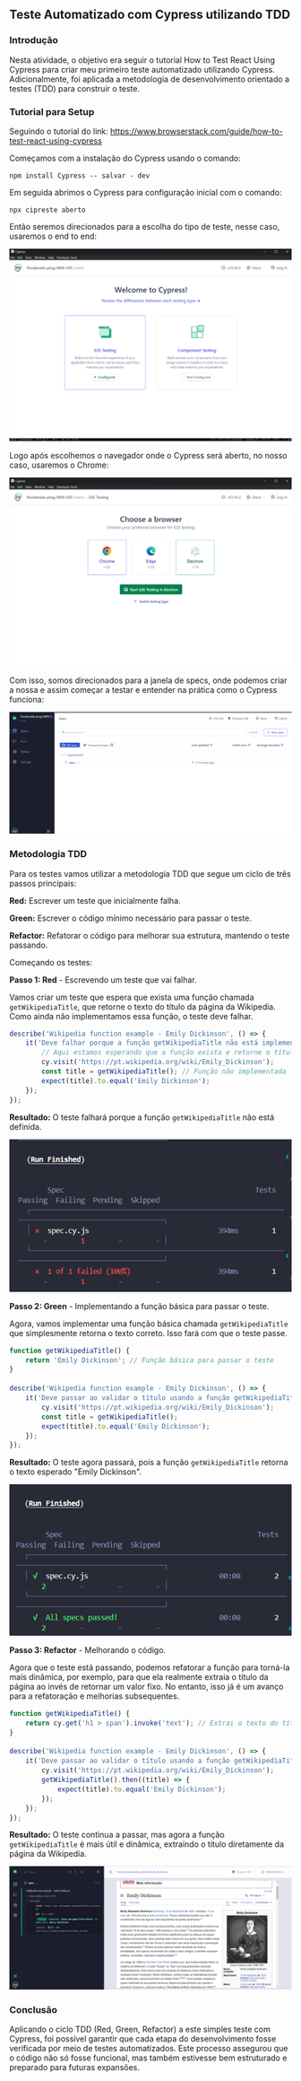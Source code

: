 ## Teste Automatizado com Cypress utilizando TDD

### Introdução
Nesta atividade, o objetivo era seguir o tutorial How to Test React Using Cypress para criar meu primeiro teste automatizado utilizando Cypress. Adicionalmente, foi aplicada a metodologia de desenvolvimento orientado a testes (TDD) para construir o teste.

### Tutorial para Setup

Seguindo o tutorial do link:
https://www.browserstack.com/guide/how-to-test-react-using-cypress

Começamos com a instalação do Cypress usando o comando:

```
npm install Cypress -- salvar - dev
```

Em seguida abrimos o Cypress para configuração inicial com o comando:
```
npx cipreste aberto
```
Então seremos direcionados para a escolha do tipo de teste, nesse caso, usaremos o end to end:

![alt text](imgs/e2e.png)

Logo após escolhemos o navegador onde o Cypress será aberto, no nosso caso, usaremos o Chrome:

![alt text](imgs/chrome.png)

Com isso, somos direcionados para a janela de specs, onde podemos criar a nossa e assim começar a testar e entender na prática como o Cypress funciona:

![alt text](imgs/spec.png)

### Metodologia TDD

Para os testes vamos utilizar a metodologia TDD que segue um ciclo de três passos principais:

**Red:** Escrever um teste que inicialmente falha.

**Green:** Escrever o código mínimo necessário para passar o teste.

**Refactor:** Refatorar o código para melhorar sua estrutura, mantendo o teste passando.

Começando os testes:

**Passo 1: Red** - Escrevendo um teste que vai falhar.

Vamos criar um teste que espera que exista uma função chamada ```getWikipediaTitle```, que retorne o texto do título da página da Wikipedia. Como ainda não implementamos essa função, o teste deve falhar.

```javascript
describe('Wikipedia function example - Emily Dickinson', () => {
    it('Deve falhar porque a função getWikipediaTitle não está implementada', () => {
        // Aqui estamos esperando que a função exista e retorne o título "Emily Dickinson"
        cy.visit('https://pt.wikipedia.org/wiki/Emily_Dickinson');
        const title = getWikipediaTitle(); // Função não implementada
        expect(title).to.equal('Emily Dickinson');
    });
});
```


**Resultado:** O teste falhará porque a função ```getWikipediaTitle``` não está definida.

![alt text](imgs/teste-fail.png)

**Passo 2: Green** - Implementando a função básica para passar o teste.

Agora, vamos implementar uma função básica chamada  ```getWikipediaTitle``` que simplesmente retorna o texto correto. Isso fará com que o teste passe.

```javascript
function getWikipediaTitle() {
    return 'Emily Dickinson'; // Função básica para passar o teste
}

describe('Wikipedia function example - Emily Dickinson', () => {
    it('Deve passar ao validar o título usando a função getWikipediaTitle', () => {
        cy.visit('https://pt.wikipedia.org/wiki/Emily_Dickinson');
        const title = getWikipediaTitle();
        expect(title).to.equal('Emily Dickinson');
    });
});
```


**Resultado:** O teste agora passará, pois a função ```getWikipediaTitle``` retorna o texto esperado "Emily Dickinson".

![alt text](imgs/teste-sucess.png)

**Passo 3: Refactor** - Melhorando o código.

Agora que o teste está passando, podemos refatorar a função para torná-la mais dinâmica, por exemplo, para que ela realmente extraia o título da página ao invés de retornar um valor fixo. No entanto, isso já é um avanço para a refatoração e melhorias subsequentes.

```javascript
function getWikipediaTitle() {
    return cy.get('h1 > span').invoke('text'); // Extrai o texto do título diretamente da página
}

describe('Wikipedia function example - Emily Dickinson', () => {
    it('Deve passar ao validar o título usando a função getWikipediaTitle', () => {
        cy.visit('https://pt.wikipedia.org/wiki/Emily_Dickinson');
        getWikipediaTitle().then((title) => {
            expect(title).to.equal('Emily Dickinson');
        });
    });
});
```

**Resultado:** O teste continua a passar, mas agora a função  ```getWikipediaTitle``` é mais útil e dinâmica, extraindo o título diretamente da página da Wikipedia.

![alt text](imgs/sucess.png)

### Conclusão

Aplicando o ciclo TDD (Red, Green, Refactor) a este simples teste com Cypress, foi possível garantir que cada etapa do desenvolvimento fosse verificada por meio de testes automatizados. Este processo assegurou que o código não só fosse funcional, mas também estivesse bem estruturado e preparado para futuras expansões.
